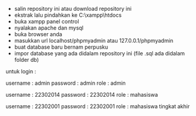 - salin repository ini atau download repository ini
- ekstrak lalu pindahkan ke C:\xampp\htdocs
- buka xampp panel control
- nyalakan apache dan mysql
- buka browser anda
- masukkan url localhost/phpmyadmin atau 127.0.0.1/phpmyadmin
- buat database baru bernam perpusku
- impor database yang ada didalam repository ini (file .sql ada didalam folder db)


untuk login :

username : admin
password : admin
role     : admin

username : 22302014
password : 22302014
role     : mahasiswa

username : 22302001
password : 22302001
role     : mahasiswa tingkat akhir
